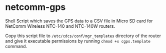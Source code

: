 # netcomm-gps
Shell Script which saves the GPS data to a CSV file in Micro SD card for NetComm Wireless NTC-140 and NTC-140W routers.

Copy this script file to <code>/etc/cdcs/conf/mgr_templates</code> directory of the router and give it executable permissions by running <code>chmod +x cgps.template</code> command.

